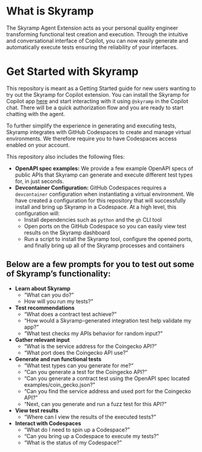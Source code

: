 # What is Skyramp

The Skyramp Agent Extension acts as your personal quality engineer transforming functional test creation and execution. Through the intuitive and conversational interface of Copilot, you can now easily generate and automatically execute tests ensuring the reliability of your interfaces.

# Get Started with Skyramp

This repository is meant as a Getting Started guide for new users wanting to try out the Skyramp for Copilot extension. You can install the Skyramp for Copilot app [here](https://github.com/apps/skyramp) and start interacting with it using `@skyramp` in the Copilot chat. There will be a quick authorization flow and you are ready to start chatting with the agent.

To further simplify the experience in generating and executing tests, Skyramp integrates with GitHub Codespaces to create and manage virtual environments. We therefore require you to have Codespaces access enabled on your account.

This repository also includes the following files: 

- **OpenAPI spec examples:** We provide a few example OpenAPI specs of public APIs that Skyramp can generate and execute different test types for, in just seconds.
- **Devcontainer Configuration:**  GitHub Codespaces requires a `devcontainer` configuration when instantiating a virtual environment. We have created a configuration for this repository that will successfully install and bring up Skyramp in a Codespace. At a high level, this configuration will:
    - Install dependencies such as `python` and the `gh` CLI tool
    - Open ports on the GitHub Codespace so you can easily view test results on the Skyramp dashboard
    - Run a script to install the Skyramp tool, configure the opened ports, and finally bring up all of the Skyramp processes and containers

## Below are a few prompts for you to test out some of Skyramp’s functionality:

- **Learn about Skyramp**
    - “What can you do?”
    - How will you run my tests?”
- **Test recommendations**
    - “What does a contract test achieve?”
    - “How would a Skyramp-generated integration test help validate my app?”
    - “What test checks my APIs behavior for random input?”
- **Gather relevant input**
    - “What is the service address for the Coingecko API?”
    - “What port does the Coingecko API use?”
- **Generate and run functional tests**
    - “What test types can you generate for me?“
    - “Can you generate a test for the Coingecko API?”
    - “Can you generate a contract test using the OpenAPI spec located examples/coin_gecko.json?”
    - “Can you find the service address and used port for the Coingecko API?”
    - “Next, can you generate and run a fuzz test for this API?”
- **View test results**
    - “Where can I view the results of the executed tests?”
- **Interact with Codespaces**
    - “What do I need to spin up a Codespace?”
    - “Can you bring up a Codespace to execute my tests?”
    - “What is the status of my Codespace?”
